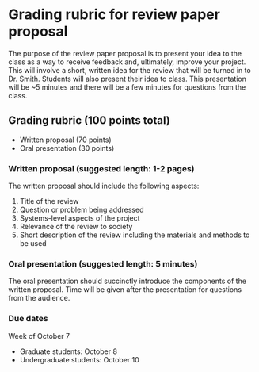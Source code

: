 # Grading rubric for review paper proposal
The purpose of the review paper proposal is to present your idea to the class
as a way to receive feedback and, ultimately, improve your project.
This will involve a short, written idea for the review that will be turned
in to Dr. Smith. Students will also present their idea to class.
This presentation will be ~5 minutes and there will be a few minutes for questions
from the class.

## Grading rubric (100 points total)
- Written proposal (70 points)
- Oral presentation (30 points)

### Written proposal (suggested length: 1-2 pages)
The written proposal should include the following aspects:
1. Title of the review
2. Question or problem being addressed
3. Systems-level aspects of the project
4. Relevance of the review to society
5. Short description of the review including the materials and methods to be used

### Oral presentation (suggested length: 5 minutes)
The oral presentation should succinctly introduce the components of the written proposal.
Time will be given after the presentation for questions from the audience.

### Due dates
Week of October 7
- Graduate students: October 8
- Undergraduate students: October 10
